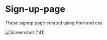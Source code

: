 # Sign-up-page
These signup page created using html and css

![Screenshot (141)](https://github.com/rutujaupase13/Sign-up-page/assets/125637120/8338b46b-884b-422e-8849-933a4835c289)


